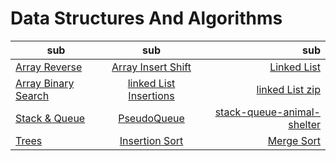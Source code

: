 # Data Structures And Algorithms

| sub   |      sub      |  sub  |
|----------|:-------------:|------:|
|[Array Reverse](./array-reverse/README.md)|  [Array Insert Shift](./array-insert-shift/README.md) | [Linked List](./linked-list/README.md) |
| [Array Binary Search](./array-binary-search/README.md) |   [linked List Insertions](./linked-list-insertions/README.md) | [linked List zip](./linked-list-zip/README.md) |
| [Stack & Queue](./StackAndQueue/README.md) | [PseudoQueue](./stack-queue-pseudo/README.md)|[stack-queue-animal-shelter](./stack-queue-animal-shelter/README.md)|
| [Trees](./trees/README.md) | [Insertion Sort](./sort-array/README.md) |   [Merge Sort](./merge-sort/README.md) |

<!-- | col 3 is | right-aligned |    $1 | -->
